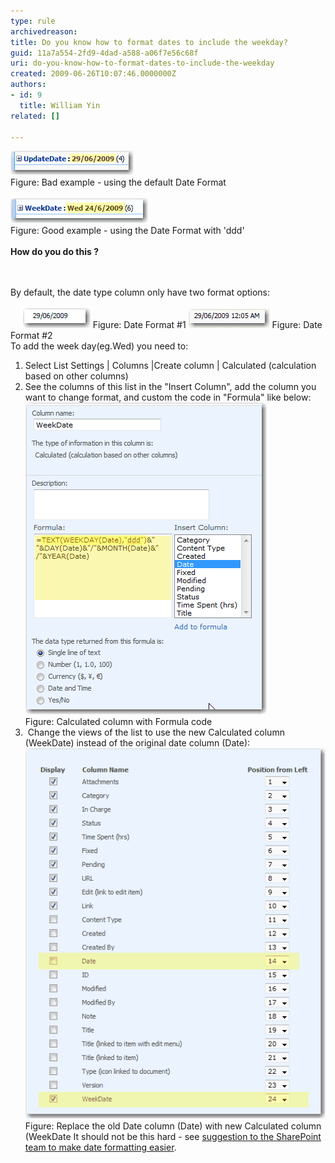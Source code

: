 ```yaml
---
type: rule
archivedreason: 
title: Do you know how to format dates to include the weekday?
guid: 11a7a554-2fd9-4dad-a588-a06f7e56c68f
uri: do-you-know-how-to-format-dates-to-include-the-weekday
created: 2009-06-26T10:07:46.0000000Z
authors:
- id: 9
  title: William Yin
related: []

---
```



  <img alt="" class="ms-rteCustom-ImageArea" src="BadDateFormat.gif" /> <br>
<span class="ms-rteCustom-FigureBad">Figure: Bad example - using the default Date Format</span><br>
<br>
<img alt="" class="ms-rteCustom-ImageArea" src="GoodDateFormat.gif" /><br>
<span class="ms-rteCustom-FigureGood">Figure: Good example - using the Date Format with 'ddd'</span><br>
<br>
<strong>How do you do this ?</strong><br>

<br><excerpt class='endintro'></excerpt><br>
By default, the date type column only have two format options:<br>
<br>
     <img alt="" class="ms-rteCustom-ImageArea" src="DateFormateDateOnly.gif" /> <font class="ms-rteCustom-FigureNormal">Figure: Date Format #1 </font><img alt="" class="ms-rteCustom-ImageArea" src="DateFormateDateAndTime.gif" border="0" /> <font class="ms-rteCustom-FigureNormal">Figure: Date Format #2 <br>
</font>To add the week day(eg.Wed) you need to:
<ol>
    <li>Select List Settings | Columns |Create column | Calculated (calculation based on other columns) </li>
    <li>See the columns of this list in the "Insert Column", add the column you want to change format, and custom the code in "Formula" like below:  <img alt="" class="ms-rteCustom-ImageArea" src="CalculatedColumnWithFormulaCode.gif" /> <br>
    <font class="ms-rteCustom-FigureNormal">Figure: Calculated column with Formula code </font></li>
    <li> Change the views of the list to use the new Calculated column (WeekDate) instead of the original date column (Date): <img alt="" class="ms-rteCustom-ImageArea" src="ReplaceOldDate.gif" /> <font class="ms-rteCustom-FigureNormal">Figure: Replace the old Date column (Date) with new Calculated column (WeekDate It should not be this hard - see <a href="http://www.ssw.com.au/ssw/Standards/BetterSoftwareSuggestions/SharePointTeamServices.aspx#ChangeDateFormatShouldBeEasier">suggestion to the SharePoint team to make date formatting easier</a>. </font></li>
</ol>



